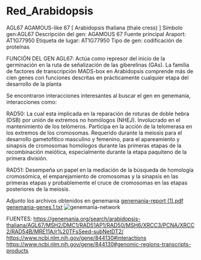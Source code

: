 # Red_Arabidopsis
AGL67 AGAMOUS-like 67 [ Arabidopsis thaliana (thale cress) ] 
Símbolo gen:AGL67 Descripción del gen: AGAMOUS 67
Fuente principal
Araport: AT1G77950
Etiqueta de lugar: AT1G77950
Tipo de gen: codificación de proteínas

FUNCIÓN DEL GEN AGL67: Actúa como represor del inicio de la germinación en la ruta de señalización de las giberelinas (GAs). La familia de factores de transcripción MADS-box en Arabidopsis comprende más de cien genes con funciones descritas en prácticamente cualquier etapa del desarrollo de la planta

Se encontraron interacciones interesantes al buscar el gen en genemania, interacciones como: 

RAD50: La cual esta implicada en la reparación de roturas de doble hebra (DSB) por unión de extremos no homólogos (NHEJ). Involucrado en el mantenimiento de los telómeros. Participa en la acción de la telomerasa en los extremos de los cromosomas. Requerido durante la meiosis para el desarrollo gametofítico masculino y femenino, para el apareamiento y sinapsis de cromosomas homólogos durante las primeras etapas de la recombinación meiótica, especialmente durante la etapa paquiteno de la primera división.

RAD51: Desempeña un papel en la mediación de la búsqueda de homología cromosómica, el emparejamiento de cromosomas y la sinapsis en las primeras etapas y probablemente el cruce de cromosomas en las etapas posteriores de la meiosis.

Adjunto los archivos obtenidos en genemania
[genemania-report (1).pdf](https://github.com/shirley-18/Red_Arabidopsis/files/6713421/genemania-report.1.pdf)
[genemania-genes.1.txt](https://github.com/shirley-18/Red_Arabidopsis/files/6713422/genemania-genes.1.txt)
![genemania-network](https://user-images.githubusercontent.com/85636669/123366667-35aab280-d53e-11eb-9d0d-29cb61341c1c.jpg)

FUENTES: 
https://genemania.org/search/arabidopsis-thaliana/AGL67/MSH2/DMC1/RAD51AP1/RAD50/MSH6/XRCC3/PCNA/XRCC2/RAD54B/MRE11A/r%20TFsSeed-subNetDT2/
https://www.ncbi.nlm.nih.gov/gene/844130#interactions
https://www.ncbi.nlm.nih.gov/gene/844130#genomic-regions-transcripts-products

